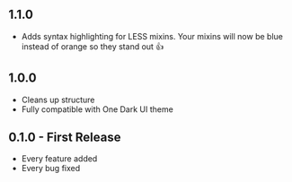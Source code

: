 ## 1.1.0
* Adds syntax highlighting for LESS mixins. Your mixins will now be blue instead of orange so they stand out :+1:

## 1.0.0
* Cleans up structure
* Fully compatible with One Dark UI theme

## 0.1.0 - First Release
* Every feature added
* Every bug fixed
